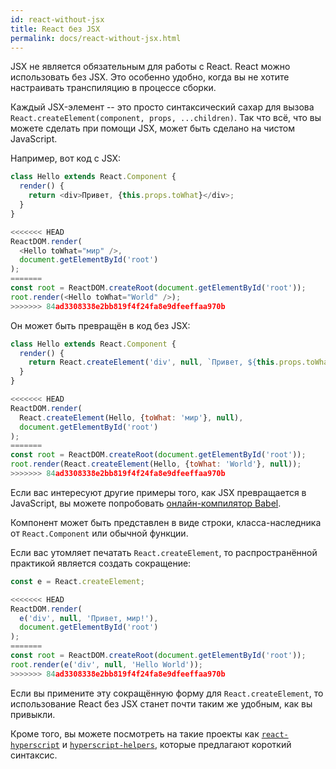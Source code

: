 ```yaml
---
id: react-without-jsx
title: React без JSX
permalink: docs/react-without-jsx.html
---
```


JSX не является обязательным для работы с React. React можно использовать без JSX. Это особенно удобно, когда вы не хотите настраивать транспиляцию в процессе сборки.

Каждый JSX-элемент -- это просто синтаксический сахар для вызова `React.createElement(component, props, ...children)`. Так что всё, что вы можете сделать при помощи JSX, может быть сделано на чистом JavaScript.

Например, вот код с JSX:


```js
class Hello extends React.Component {
  render() {
    return <div>Привет, {this.props.toWhat}</div>;
  }
}

<<<<<<< HEAD
ReactDOM.render(
  <Hello toWhat="мир" />,
  document.getElementById('root')
);
=======
const root = ReactDOM.createRoot(document.getElementById('root'));
root.render(<Hello toWhat="World" />);
>>>>>>> 84ad3308338e2bb819f4f24fa8e9dfeeffaa970b
```

Он может быть превращён в код без JSX:

```js
class Hello extends React.Component {
  render() {
    return React.createElement('div', null, `Привет, ${this.props.toWhat}`);
  }
}

<<<<<<< HEAD
ReactDOM.render(
  React.createElement(Hello, {toWhat: 'мир'}, null),
  document.getElementById('root')
);
=======
const root = ReactDOM.createRoot(document.getElementById('root'));
root.render(React.createElement(Hello, {toWhat: 'World'}, null));
>>>>>>> 84ad3308338e2bb819f4f24fa8e9dfeeffaa970b
```

Если вас интересуют другие примеры того, как JSX превращается в JavaScript, вы можете попробовать [онлайн-компилятор Babel](babel://jsx-simple-example).

Компонент может быть представлен в виде строки, класса-наследника от `React.Component` или обычной функции.

Если вас утомляет печатать `React.createElement`, то распространённой практикой является создать сокращение:

```js
const e = React.createElement;

<<<<<<< HEAD
ReactDOM.render(
  e('div', null, 'Привет, мир!'),
  document.getElementById('root')
);
=======
const root = ReactDOM.createRoot(document.getElementById('root'));
root.render(e('div', null, 'Hello World'));
>>>>>>> 84ad3308338e2bb819f4f24fa8e9dfeeffaa970b
```

Если вы примените эту сокращённую форму для `React.createElement`, то использование React без JSX станет почти таким же удобным, как вы привыкли.

Кроме того, вы можете посмотреть на такие проекты как [`react-hyperscript`](https://github.com/mlmorg/react-hyperscript) и [`hyperscript-helpers`](https://github.com/ohanhi/hyperscript-helpers), которые предлагают короткий синтаксис.
